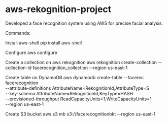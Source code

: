 # aws-rekognition-project
Developed a face recognition system using AWS for precise facial analysis.

Commands:

Install aws-shell
pip install aws-shell

Configure
aws configure

Create a collection on aws rekognition
aws rekognition create-collection --collection-id facerecognition_collection --region us-east-1

Create table on DynamoDB
aws dynamodb create-table --facerec facerecognition \
--attribute-definitions AttributeName=RekognitionId,AttributeType=S \
--key-schema AttributeName=RekognitionId,KeyType=HASH \
--provisioned-throughput ReadCapacityUnits=1,WriteCapacityUnits=1 \
--region us-east-1

Create S3 bucket
aws s3 mb s3://facerecognitionbkt --region us-east-1
